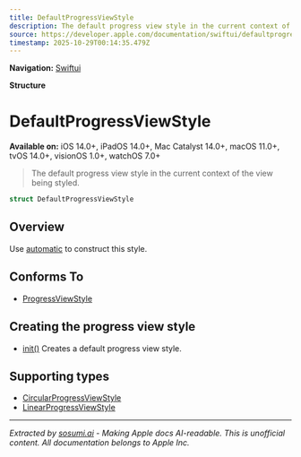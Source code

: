 ```yaml
---
title: DefaultProgressViewStyle
description: The default progress view style in the current context of the view being styled.
source: https://developer.apple.com/documentation/swiftui/defaultprogressviewstyle
timestamp: 2025-10-29T00:14:35.479Z
---
```


**Navigation:** [Swiftui](/documentation/swiftui)

**Structure**

# DefaultProgressViewStyle

**Available on:** iOS 14.0+, iPadOS 14.0+, Mac Catalyst 14.0+, macOS 11.0+, tvOS 14.0+, visionOS 1.0+, watchOS 7.0+

> The default progress view style in the current context of the view being styled.

```swift
struct DefaultProgressViewStyle
```

## Overview

Use [automatic](/documentation/swiftui/progressviewstyle/automatic) to construct this style.

## Conforms To

- [ProgressViewStyle](/documentation/swiftui/progressviewstyle)

## Creating the progress view style

- [init()](/documentation/swiftui/defaultprogressviewstyle/init()) Creates a default progress view style.

## Supporting types

- [CircularProgressViewStyle](/documentation/swiftui/circularprogressviewstyle)
- [LinearProgressViewStyle](/documentation/swiftui/linearprogressviewstyle)

---

*Extracted by [sosumi.ai](https://sosumi.ai) - Making Apple docs AI-readable.*
*This is unofficial content. All documentation belongs to Apple Inc.*
